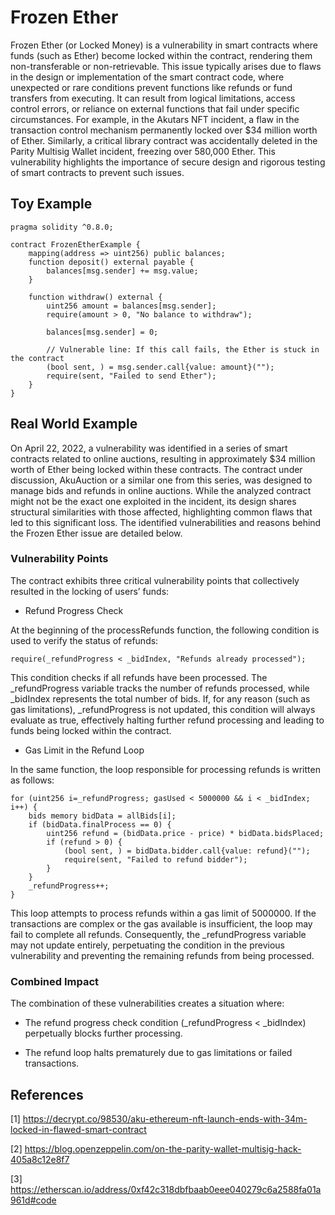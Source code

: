 # Frozen Ether
Frozen Ether (or Locked Money) is a vulnerability in smart contracts where funds (such as Ether) become locked within the contract, rendering them non-transferable or non-retrievable. This issue typically arises due to flaws in the design or implementation of the smart contract code, where unexpected or rare conditions prevent functions like refunds or fund transfers from executing. It can result from logical limitations, access control errors, or reliance on external functions that fail under specific circumstances. For example, in the Akutars NFT incident, a flaw in the transaction control mechanism permanently locked over $34 million worth of Ether. Similarly, a critical library contract was accidentally deleted in the Parity Multisig Wallet incident, freezing over 580,000 Ether. This vulnerability highlights the importance of secure design and rigorous testing of smart contracts to prevent such issues.

## Toy Example
```Solidity
pragma solidity ^0.8.0;

contract FrozenEtherExample {
    mapping(address => uint256) public balances;
    function deposit() external payable {
        balances[msg.sender] += msg.value;
    }

    function withdraw() external {
        uint256 amount = balances[msg.sender];
        require(amount > 0, "No balance to withdraw");

        balances[msg.sender] = 0;

        // Vulnerable line: If this call fails, the Ether is stuck in the contract
        (bool sent, ) = msg.sender.call{value: amount}("");
        require(sent, "Failed to send Ether");
    }
}
```
## Real World Example
On April 22, 2022, a vulnerability was identified in a series of smart contracts related to online auctions, resulting in approximately $34 million worth of Ether being locked within these contracts. The contract under discussion, AkuAuction or a similar one from this series, was designed to manage bids and refunds in online auctions. While the analyzed contract might not be the exact one exploited in the incident, its design shares structural similarities with those affected, highlighting common flaws that led to this significant loss. The identified vulnerabilities and reasons behind the Frozen Ether issue are detailed below.
### Vulnerability Points
The contract exhibits three critical vulnerability points that collectively resulted in the locking of users’ funds:

- Refund Progress Check
  
At the beginning of the processRefunds function, the following condition is used to verify the status of refunds:
```Solidity
require(_refundProgress < _bidIndex, "Refunds already processed");
```
 This condition checks if all refunds have been processed. The _refundProgress variable tracks the number of refunds processed, while _bidIndex represents the total number of bids. If, for any reason (such as gas limitations), _refundProgress is not updated, this condition will always evaluate as true, effectively halting further refund processing and leading to funds being locked within the contract.
- Gas Limit in the Refund Loop
  
In the same function, the loop responsible for processing refunds is written as follows:
```Solidity
for (uint256 i=_refundProgress; gasUsed < 5000000 && i < _bidIndex; i++) {
    bids memory bidData = allBids[i];
    if (bidData.finalProcess == 0) {
        uint256 refund = (bidData.price - price) * bidData.bidsPlaced;
        if (refund > 0) {
            (bool sent, ) = bidData.bidder.call{value: refund}("");
            require(sent, "Failed to refund bidder");
        }
    }
    _refundProgress++;
}
```
 This loop attempts to process refunds within a gas limit of 5000000. If the transactions are complex or the gas available is insufficient, the loop may fail to complete all refunds. Consequently, the _refundProgress variable may not update entirely, perpetuating the condition in the previous vulnerability and preventing the remaining refunds from being processed.

### Combined Impact
The combination of these vulnerabilities creates a situation where:

- The refund progress check condition (_refundProgress < _bidIndex) perpetually blocks further processing.

- The refund loop halts prematurely due to gas limitations or failed transactions.
  

## References
[1]   https://decrypt.co/98530/aku-ethereum-nft-launch-ends-with-34m-locked-in-flawed-smart-contract

[2] https://blog.openzeppelin.com/on-the-parity-wallet-multisig-hack-405a8c12e8f7

[3] https://etherscan.io/address/0xf42c318dbfbaab0eee040279c6a2588fa01a961d#code

